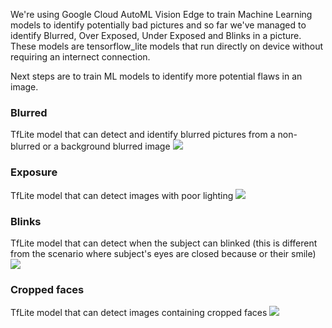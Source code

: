 We're using Google Cloud AutoML Vision Edge to train Machine Learning models to identify potentially bad pictures and so far we've managed to identify Blurred, Over Exposed, Under Exposed and Blinks in a picture.  
These models are tensorflow_lite models that run directly on device without requiring an internect connection.  

Next steps are to train ML models to identify more potential flaws in an image.

### Blurred  
TfLite model that can detect and identify blurred pictures from a non-blurred or a background blurred image
![](https://i.imgur.com/KBnHicS.png)  

### Exposure  
TfLite model that can detect images with poor lighting 
![](https://i.imgur.com/ARpRUO9.png)  

### Blinks  
TfLite model that can detect when the subject can blinked (this is different from the scenario where subject's eyes are closed because or their smile)
![](https://i.imgur.com/AfrORCu.png)

### Cropped faces
TfLite model that can detect images containing cropped faces
![](https://i.imgur.com/Aw8Lb96.png)
